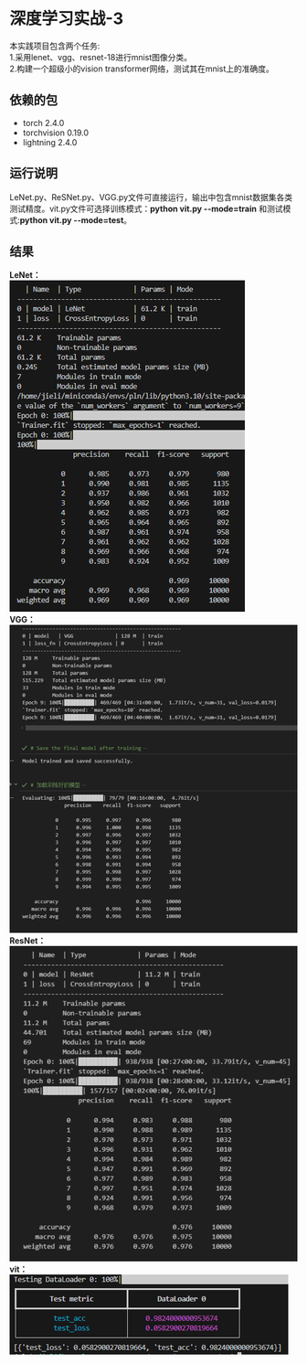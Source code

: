 # 深度学习实战-3
本实践项目包含两个任务:  
1.采用lenet、vgg、resnet-18进行mnist图像分类。  
2.构建一个超级小的vision transformer网络，测试其在mnist上的准确度。 

## 依赖的包
- torch 2.4.0
- torchvision 0.19.0
- lightning 2.4.0

## 运行说明
LeNet.py、ReSNet.py、VGG.py文件可直接运行，输出中包含mnist数据集各类测试精度。vit.py文件可选择训练模式：**python vit.py --mode=train** 和测试模式:**python vit.py --mode=test**。

## 结果
**LeNet：**  
![LeNet](https://github.com/jie-li-hust/practice-projects/blob/master/image/lenet.png)  
**VGG：**  
![VGG](https://github.com/jie-li-hust/practice-projects/blob/master/image/VGG.png)  
**ResNet：**  
![ResNet-18](image/resnet.png)  
**vit：**  
![vit](https://github.com/jie-li-hust/practice-projects/blob/master/image/vit.png)  
